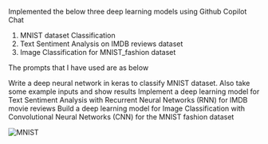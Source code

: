 Implemented the below three deep learning models using Github Copilot Chat
1. MNIST dataset Classification
2. Text Sentiment Analysis on IMDB reviews dataset
3. Image Classification for MNIST_fashion dataset

The prompts that I have used are as below

Write a deep neural network in keras to classify MNIST dataset. Also take some example inputs and show results
Implement a deep learning model for Text Sentiment Analysis with Recurrent Neural Networks (RNN) for IMDB movie reviews
Build a deep learning model for Image Classification with Convolutional Neural Networks (CNN) for the MNIST fashion dataset


![MNIST](https://github.com/pranukrish/CMPE297-SpecialTopics/assets/111817160/290675b7-571c-419e-b403-09c9ca89a74c)



